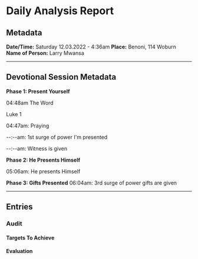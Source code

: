 # Daily Analysis Report

## Metadata

**Date/Time:** Saturday 12.03.2022 - 4:36am
**Place:** Benoni, 114 Woburn
**Name of Person:** Larry Mwansa
____

## Devotional Session Metadata

**Phase 1: Present Yourself**

04:48am The Word

Luke 1



 
04:47am: Praying

--:--am: 1st surge of power I'm presented

--:--am: Witness is given

**Phase 2: He Presents Himself**

05:06am: He presents Himself

**Phase 3: Gifts Presented**
06:04am: 3rd surge of power gifts are given

_______

## Entries



### Audit

#### Targets To Achieve

#### Evaluation
